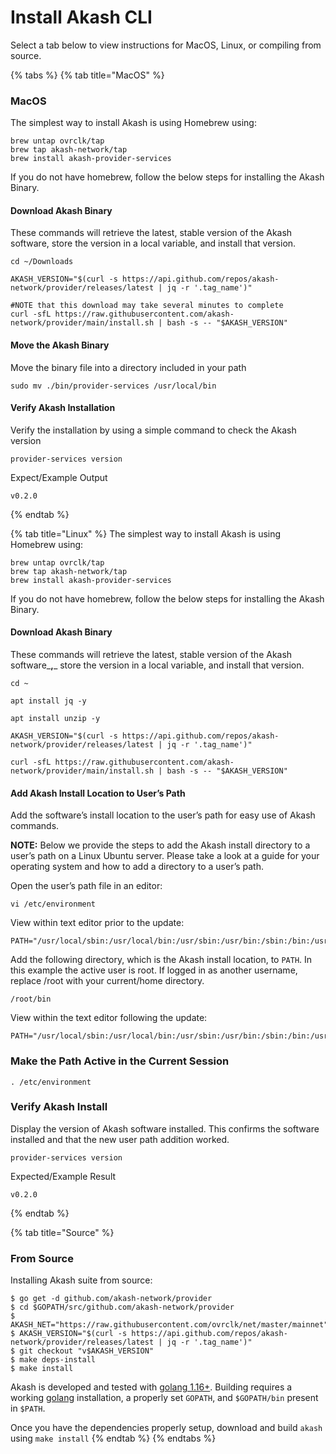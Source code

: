 # Install Akash CLI

Select a tab below to view instructions for MacOS, Linux, or compiling from source.

{% tabs %}
{% tab title="MacOS" %}
### MacOS

The simplest way to install Akash is using Homebrew using:

```
brew untap ovrclk/tap
brew tap akash-network/tap
brew install akash-provider-services
```

If you do not have homebrew, follow the below steps for installing the Akash Binary.

#### Download Akash Binary

These commands will retrieve the latest, stable version of the Akash software, store the version in a local variable, and install that version.

```
cd ~/Downloads

AKASH_VERSION="$(curl -s https://api.github.com/repos/akash-network/provider/releases/latest | jq -r '.tag_name')"

#NOTE that this download may take several minutes to complete
curl -sfL https://raw.githubusercontent.com/akash-network/provider/main/install.sh | bash -s -- "$AKASH_VERSION"
```

#### Move the Akash Binary

Move the binary file into a directory included in your path

```
sudo mv ./bin/provider-services /usr/local/bin
```

#### Verify Akash Installation

Verify the installation by using a simple command to check the Akash version

```
provider-services version
```

Expect/Example Output

```
v0.2.0
```
{% endtab %}

{% tab title="Linux" %}
The simplest way to install Akash is using Homebrew using:

```
brew untap ovrclk/tap
brew tap akash-network/tap
brew install akash-provider-services
```

If you do not have homebrew, follow the below steps for installing the Akash Binary.

#### Download Akash Binary

These commands will retrieve the latest, stable version of the Akash software\_**,**\_ store the version in a local variable, and install that version.

```
cd ~

apt install jq -y

apt install unzip -y

AKASH_VERSION="$(curl -s https://api.github.com/repos/akash-network/provider/releases/latest | jq -r '.tag_name')"

curl -sfL https://raw.githubusercontent.com/akash-network/provider/main/install.sh | bash -s -- "$AKASH_VERSION"
```

#### Add Akash Install Location to User’s Path

Add the software’s install location to the user’s path for easy use of Akash commands.

**NOTE:** Below we provide the steps to add the Akash install directory to a user’s path on a Linux Ubuntu server. Please take a look at a guide for your operating system and how to add a directory to a user’s path.

Open the user’s path file in an editor:

```
vi /etc/environment
```

View within text editor prior to the update:

```
PATH="/usr/local/sbin:/usr/local/bin:/usr/sbin:/usr/bin:/sbin:/bin:/usr/games:/usr/local/games:/snap/bin"
```

Add the following directory, which is the Akash install location, to `PATH`. In this example the active user is root. If logged in as another username, replace /root with your current/home directory.

```
/root/bin
```

View within the text editor following the update:

```
PATH="/usr/local/sbin:/usr/local/bin:/usr/sbin:/usr/bin:/sbin:/bin:/usr/games:/usr/local/games:/snap/bin:/root/bin"
```

### Make the Path Active in the Current Session

```
. /etc/environment
```

### Verify Akash Install

Display the version of Akash software installed. This confirms the software installed and that the new user path addition worked.

```
provider-services version
```

Expected/Example Result

```
v0.2.0
```
{% endtab %}

{% tab title="Source" %}
### From Source

Installing Akash suite from source:

```
$ go get -d github.com/akash-network/provider
$ cd $GOPATH/src/github.com/akash-network/provider
$ AKASH_NET="https://raw.githubusercontent.com/ovrclk/net/master/mainnet"
$ AKASH_VERSION="$(curl -s https://api.github.com/repos/akash-network/provider/releases/latest | jq -r '.tag_name')"
$ git checkout "v$AKASH_VERSION"
$ make deps-install
$ make install
```

Akash is developed and tested with [golang 1.16+](https://golang.org/). Building requires a working [golang](https://golang.org/) installation, a properly set `GOPATH`, and `$GOPATH/bin` present in `$PATH`.

Once you have the dependencies properly setup, download and build `akash` using `make install`
{% endtab %}
{% endtabs %}

